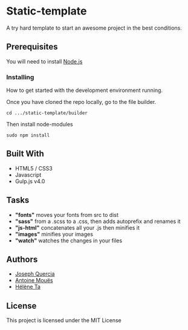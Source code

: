 # Static-template

A try hard template to start an awesome project in the best conditions.

## Prerequisites

You will need to install [Node.js](https://nodejs.org/en/download/)


### Installing

How to get started with the development environment running.

Once you have cloned the repo locally, go to the file builder.

```
cd .../static-template/builder
```

Then install node-modules

```
sudo npm install
```


## Built With

* HTML5 / CSS3
* Javascript
* Gulp.js v4.0

## Tasks

* **"fonts"** moves your fonts from src to dist
* **"sass"** from a .scss to a .css, then adds autoprefix and renames it  
* **"js-html"** concatenates all your .js then minifies it
* **"images"** minifies your images
* **"watch"** watches the changes in your files

## Authors

* [Joseph Quercia](https://github.com/joZephhh)
* [Antoine Mouës](https://github.com/AntoineMoues)
* [Hélène Ta](https://github.com/Thaelene)

## License

This project is licensed under the MIT License
